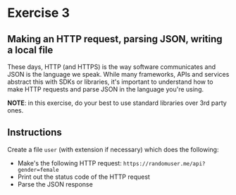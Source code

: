 # Exercise 3

## Making an HTTP request, parsing JSON, writing a local file

These days, HTTP (and HTTPS) is the way software communicates and JSON is the language we
speak. While many frameworks, APIs and services abstract this with SDKs or libraries,
it's important to understand how to make HTTP requests and parse JSON
in the language you're using.

**NOTE**: in this exercise, do your best to use standard libraries over 3rd party ones.

## Instructions

Create a file `user` (with extension if necessary) which does the following:

* Make's the following HTTP request: `https://randomuser.me/api?gender=female`
* Print out the status code of the HTTP request
* Parse the JSON response 
